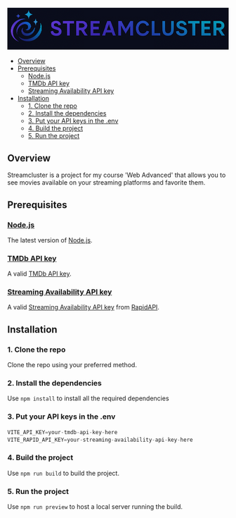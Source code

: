 [![Streamcluster](assets/Streamcluster-logo.png)](https://github.com/HublackBE/Streamcluster)
- [Overview](#overview)
- [Prerequisites](#prerequisites)
  - [Node.js](#nodejs)
  - [TMDb API key](#tmdb-api-key)
  - [Streaming Availability API key](#streaming-availability-api-key)
- [Installation](#installation)
  - [1. Clone the repo](#1-clone-the-repo)
  - [2. Install the dependencies](#2-install-the-dependencies)
  - [3. Put your API keys in the .env](#3-put-your-api-keys-in-the-env)
  - [4. Build the project](#4-build-the-project)
  - [5. Run the project](#5-run-the-project)
## Overview
Streamcluster is a project for my course 'Web Advanced' that allows you to see movies available on your streaming platforms and favorite them.
## Prerequisites
### [Node.js](https://nodejs.org/)
The latest version of [Node.js](https://nodejs.org/).
### [TMDb API key](https://www.themoviedb.org/settings/api)
A valid [TMDb API key](https://www.themoviedb.org/settings/api).
### [Streaming Availability API key](https://rapidapi.com/movie-of-the-night-movie-of-the-night-default/api/streaming-availability)
A valid [Streaming Availability API key](https://rapidapi.com/movie-of-the-night-movie-of-the-night-default/api/streaming-availability) from [RapidAPI](https://rapidapi.com/).
## Installation
### 1. Clone the repo
Clone the repo using your preferred method.
### 2. Install the dependencies
Use `npm install` to install all the required dependencies
### 3. Put your API keys in the .env
```js
VITE_API_KEY=your-tmdb-api-key-here
VITE_RAPID_API_KEY=your-streaming-availability-api-key-here
```
### 4. Build the project
Use `npm run build` to build the project.
### 5. Run the project
Use `npm run preview` to host a local server running the build.